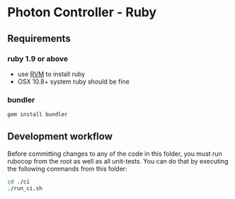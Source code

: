 # Photon Controller - Ruby

## Requirements

### ruby 1.9 or above
- use [RVM](https://rvm.io/) to install ruby
- OSX 10.8+ system ruby should be fine

### bundler

~~~bash
gem install bundler
~~~

## Development workflow

Before committing changes to any of the code in this folder, you must run rubocop from the root as well as all unit-tests.
You can do that by executing the following commands from this folder:

~~~bash
cd ./ci
./run_ci.sh
~~~
